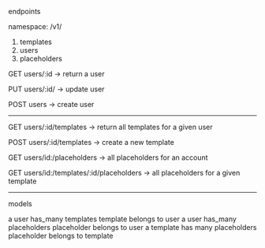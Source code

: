 endpoints

namespace: /v1/

1. templates
2. users
3. placeholders
 
GET users/:id -> return a user

PUT users/:id/ -> update user

POST users -> create user

---------

GET users/:id/templates -> return all templates for a given user

POST users/:id/templates -> create a new template

GET users/id:/placeholders -> all placeholders for an account

GET users/id:/templates/:id/placeholders  -> all placeholders for a given template



--------------

models

a user has_many templates
template belongs to user
a user has_many placeholders
placeholder belongs to user
a template has many placeholders
placeholder belongs to template
